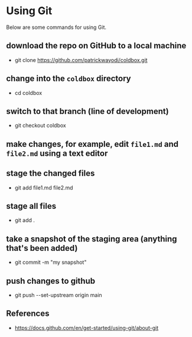 Using Git
=========


Below are some commands for using Git.


## download the repo on GitHub to a local machine

* git clone https://github.com/patrickwayodi/coldbox.git


## change into the `coldbox` directory

* cd coldbox


## switch to that branch (line of development)

* git checkout coldbox


## make changes, for example, edit `file1.md` and `file2.md` using a text editor


## stage the changed files

* git add file1.md file2.md


## stage all files

* git add .


## take a snapshot of the staging area (anything that's been added)

* git commit -m "my snapshot"


## push changes to github

* git push --set-upstream origin main


## References

* https://docs.github.com/en/get-started/using-git/about-git
